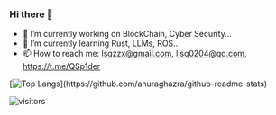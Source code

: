 ### Hi there 👋

<!--
**LSQzzx/LSQzzx** is a ✨ _special_ ✨ repository because its `README.md` (this file) appears on your GitHub profile.

Here are some ideas to get you started:

- 🔭 I’m currently working on ...
- 🌱 I’m currently learning ...
- 👯 I’m looking to collaborate on ...
- 🤔 I’m looking for help with ...
- 💬 Ask me about ...
- 📫 How to reach me: ...
- 😄 Pronouns: ...
- ⚡ Fun fact: ...
-->

- 🔭 I’m currently working on BlockChain, Cyber Security...
- 🌱 I’m currently learning Rust, LLMs, ROS...
- 📫 How to reach me: lsqzzx@gmail.com, lisq0204@qq.com, https://t.me/QSp1der

[![Top Langs](https://github-readme-stats.vercel.app/api/top-langs/?username=LSQzzx&hide_border=true&layout=compact&langs_count=6&text_color=000&icon_color=fff&bg_color=0,52fa5a,4dfcff,c64dff&theme=graywhite"")](https://github.com/anuraghazra/github-readme-stats)

 ![visitors](https://visitor-badge.glitch.me/badge?page_id=LSQzzx.LSQzzx)
